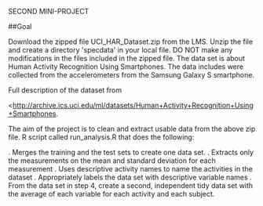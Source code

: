 SECOND MINI-PROJECT


##Goal


Download the zipped file UCI_HAR_Dataset.zip from the LMS. Unzip the file and create a directory 'specdata'
in your local file. DO NOT make any modifications in the files included in the zipped file. The data set is about
Human Activity Recognition Using Smartphones. The data includes were collected from the accelerometers from the
Samsung Galaxy S smartphone. 

Full description of the dataset from

<http://archive.ics.uci.edu/ml/datasets/Human+Activity+Recognition+Using+Smartphones.



The aim of the project is to clean and extract usable data from the above zip file. R script called run_analysis.R that does the following:

. Merges the training and the test sets to create one data set.
. Extracts only the measurements on the mean and standard deviation for each measurement
. Uses descriptive activity names to name the activities in the dataset
. Appropriately labels the data set with descriptive variable names
. From the data set in step 4, create a second, independent tidy data set with the average of each variable
for each activity and each subject.
